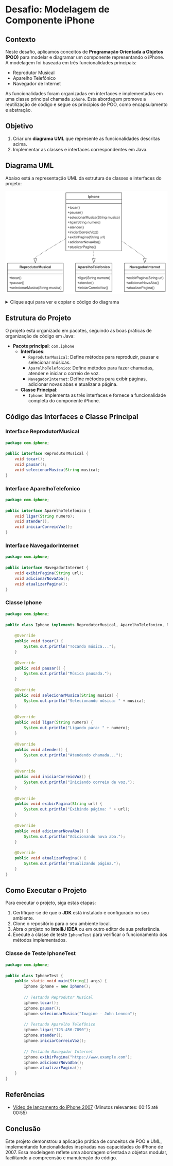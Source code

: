 
# Desafio: Modelagem de Componente iPhone

## Contexto

Neste desafio, aplicamos conceitos de **Programação Orientada a Objetos (POO)** para modelar e diagramar um componente representando o iPhone. A modelagem foi baseada em três funcionalidades principais:
- Reprodutor Musical
- Aparelho Telefônico
- Navegador de Internet

As funcionalidades foram organizadas em interfaces e implementadas em uma classe principal chamada `Iphone`. Esta abordagem promove a reutilização de código e segue os princípios de POO, como encapsulamento e abstração.

## Objetivo

1. Criar um **diagrama UML** que represente as funcionalidades descritas acima.
2. Implementar as classes e interfaces correspondentes em Java.

## Diagrama UML

Abaixo está a representação UML da estrutura de classes e interfaces do projeto:

![Diagrama UML](images/uml-diagram.png)

<details>
<summary>Clique aqui para ver e copiar o código do diagrama</summary>

```mermaid
classDiagram
    class Iphone {
        +tocar()
        +pausar()
        +selecionarMusica(String musica)
        +ligar(String numero)
        +atender()
        +iniciarCorreioVoz()
        +exibirPagina(String url)
        +adicionarNovaAba()
        +atualizarPagina()
    }

    class ReprodutorMusical {
        +tocar()
        +pausar()
        +selecionarMusica(String musica)
    }

    class AparelhoTelefonico {
        +ligar(String numero)
        +atender()
        +iniciarCorreioVoz()
    }

    class NavegadorInternet {
        +exibirPagina(String url)
        +adicionarNovaAba()
        +atualizarPagina()
    }

    Iphone ..|> ReprodutorMusical
    Iphone ..|> AparelhoTelefonico
    Iphone ..|> NavegadorInternet
```
</details>

## Estrutura do Projeto

O projeto está organizado em pacotes, seguindo as boas práticas de organização de código em Java:

- **Pacote principal**: `com.iphone`
    - **Interfaces**:
        - `ReprodutorMusical`: Define métodos para reproduzir, pausar e selecionar músicas.
        - `AparelhoTelefonico`: Define métodos para fazer chamadas, atender e iniciar o correio de voz.
        - `NavegadorInternet`: Define métodos para exibir páginas, adicionar novas abas e atualizar a página.
    - **Classe Principal**:
        - `Iphone`: Implementa as três interfaces e fornece a funcionalidade completa do componente iPhone.

## Código das Interfaces e Classe Principal

### Interface ReprodutorMusical
```java
package com.iphone;

public interface ReprodutorMusical {
    void tocar();
    void pausar();
    void selecionarMusica(String musica);
}
```

### Interface AparelhoTelefonico
```java
package com.iphone;

public interface AparelhoTelefonico {
    void ligar(String numero);
    void atender();
    void iniciarCorreioVoz();
}
```

### Interface NavegadorInternet
```java
package com.iphone;

public interface NavegadorInternet {
    void exibirPagina(String url);
    void adicionarNovaAba();
    void atualizarPagina();
}
```

### Classe Iphone
```java
package com.iphone;

public class Iphone implements ReprodutorMusical, AparelhoTelefonico, NavegadorInternet {

    @Override
    public void tocar() {
        System.out.println("Tocando música...");
    }

    @Override
    public void pausar() {
        System.out.println("Música pausada.");
    }

    @Override
    public void selecionarMusica(String musica) {
        System.out.println("Selecionando música: " + musica);
    }

    @Override
    public void ligar(String numero) {
        System.out.println("Ligando para: " + numero);
    }

    @Override
    public void atender() {
        System.out.println("Atendendo chamada...");
    }

    @Override
    public void iniciarCorreioVoz() {
        System.out.println("Iniciando correio de voz.");
    }

    @Override
    public void exibirPagina(String url) {
        System.out.println("Exibindo página: " + url);
    }

    @Override
    public void adicionarNovaAba() {
        System.out.println("Adicionando nova aba.");
    }

    @Override
    public void atualizarPagina() {
        System.out.println("Atualizando página.");
    }
}
```

## Como Executar o Projeto

Para executar o projeto, siga estas etapas:

1. Certifique-se de que o **JDK** está instalado e configurado no seu ambiente.
2. Clone o repositório para o seu ambiente local.
3. Abra o projeto no **IntelliJ IDEA** ou em outro editor de sua preferência.
4. Execute a classe de teste `IphoneTest` para verificar o funcionamento dos métodos implementados.

### Classe de Teste IphoneTest
```java
package com.iphone;

public class IphoneTest {
    public static void main(String[] args) {
        Iphone iphone = new Iphone();

        // Testando Reprodutor Musical
        iphone.tocar();
        iphone.pausar();
        iphone.selecionarMusica("Imagine - John Lennon");

        // Testando Aparelho Telefônico
        iphone.ligar("123-456-7890");
        iphone.atender();
        iphone.iniciarCorreioVoz();

        // Testando Navegador Internet
        iphone.exibirPagina("https://www.example.com");
        iphone.adicionarNovaAba();
        iphone.atualizarPagina();
    }
}
```

## Referências

- [Vídeo de lançamento do iPhone 2007](https://www.youtube.com/watch?v=9ou608QQRq8) (Minutos relevantes: 00:15 até 00:55)

## Conclusão

Este projeto demonstrou a aplicação prática de conceitos de POO e UML, implementando funcionalidades inspiradas nas capacidades do iPhone de 2007. Essa modelagem reflete uma abordagem orientada a objetos modular, facilitando a compreensão e manutenção do código.
